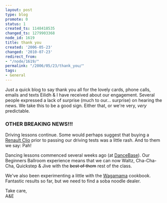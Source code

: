 ```yaml
---
layout: post
type: blog
promote: 0
status: 1
created_ts: 1148418535
changed_ts: 1279903368
node_id: 1619
title: thank you
created: '2006-05-23'
changed: '2010-07-23'
redirect_from:
- "/node/1619/"
permalink: "/2006/05/23/thank_you/"
tags:
- General
---
```

<p>
Just a quick blog to say thank you all for the lovely cards, phone calls, emails and texts Eilidh & I have received about our engagement.  Several people expressed a lack of surprise (much to our... surprise) on hearing the news.  We take this to be a good sign.  Either that, or we're very, <i>very</i> predictable.
</p>
<!--break-->
<h3>OTHER BREAKING NEWS!!!</h3>
<p>
Driving lessons continue.  Some would perhaps suggest that buying a <a href="http://en.wikipedia.org/wiki/Renault_Clio">Renault Clio</a> prior to passing our driving tests was a little rash.  And to them we say: Pah!
</p>

<p>
Dancing lessons commenced several weeks ago (at <a href="http://www.dancebase.co.uk/">DanceBase</a>).  Our Beginners Ballroom experience means that we can now Waltz, Cha-Cha-Cha, Quickstep & Jive with the <strike>best of them</strike> rest of the class.
</p>

<p>
We've also been experimenting a little with the <a href="http://www.wagamama.com/">Wagamama</a> cookbook.  Fantastic results so far, but we need to find a soba noodle dealer.
</p>

<p>
Take care,<br/>
A&E
</p>
